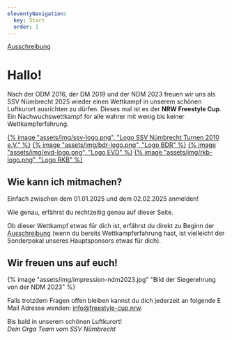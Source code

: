 ```yaml
---
eleventyNavigation:
  key: Start
  order: 1
---
```


[Ausschreibung](/ausschreibung)

# Hallo!

Nach der ODM 2016, der DM 2019 und der NDM 2023 freuen wir uns als SSV Nümbrecht 2025 wieder einen Wettkampf in unserem schönen Luftkurort ausrichten zu dürfen. Dieses mal ist es der **NRW Freestyle Cup**. Ein Nachwuchswettkampf for alle wahrer mit wenig bis keiner Wettkampferfahrung.

<div class="logo-line">
<a target="_blank" rel="norefferer" href="https://www.ssvnuembrecht-turnen.de/index.php/abteilungen/einradfahren">{% image "assets/img/ssv-logo.png", "Logo SSV Nümbrecht Turnen 2010 e.V." %}</a>
<a target="_blank" rel="norefferer" href="https://einrad-bdr.de/">{% image "assets/img/bdr-logo.png", "Logo BDR" %}</a>
<a target="_blank" rel="norefferer" href="https://www.einradverband.de/">{% image "assets/img/evd-logo.png", "Logo EVD" %}</a>
<a target="_blank" rel="norefferer" href="https://rkbsoli.org/sportwelten/einradfahren-nach-iuf/">{% image "assets/img/rkb-logo.png", "Logo RKB" %}</a>
</div>

## Wie kann ich mitmachen?

Einfach zwischen dem 01.01.2025 und dem 02.02.2025 anmelden!

Wie genau, erfährst du rechtzeitig genau auf dieser Seite.

Ob dieser Wettkampf etwas für dich ist, erfährst du direkt zu Beginn der [Ausschreibung](/ausschreibung) (wenn du bereits Wettkampferfahrung hast, ist vielleicht der Sonderpokal unseres Hauptsponsors etwas für dich).

## Wir freuen uns auf euch!

<div class="centerImage">
{% image "assets/img/impression-ndm2023.jpg" "Bild der Siegerehrung von der NDM 2023" %}
</div>

Falls trotzdem Fragen offen bleiben kannst du dich jederzeit an folgende E Mail Adresse wenden: [info@freestyle-cup.nrw](mailto:info@freestyle-cup.nrw).

Bis bald in unserem schönen Luftkurort!\
_Dein Orga Team vom SSV Nümbrecht_
